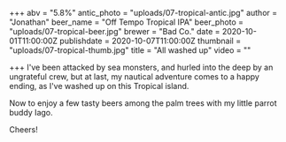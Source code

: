 +++
abv = "5.8%"
antic_photo = "uploads/07-tropical-antic.jpg"
author = "Jonathan"
beer_name = "Off Tempo Tropical IPA"
beer_photo = "uploads/07-tropical-beer.jpg"
brewer = "Bad Co."
date = 2020-10-01T11:00:00Z
publishdate = 2020-10-07T11:00:00Z
thumbnail = "uploads/07-tropical-thumb.jpg"
title = "All washed up"
video = ""

+++
I've been attacked by sea monsters, and hurled into the deep by an ungrateful crew, but at last, my nautical adventure comes to a happy ending, as I've washed up on this Tropical island.

Now to enjoy a few tasty beers among the palm trees with my little parrot buddy Iago.

Cheers!